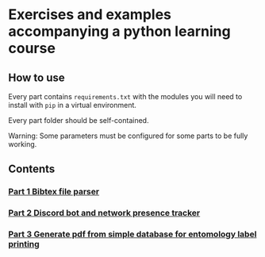 Exercises and examples accompanying a python learning course
===

How to use
---

Every part contains `requirements.txt` with the modules you will need to install
with `pip` in a virtual environment.

Every part folder should be self-contained.

Warning: Some parameters must be configured for some parts to be fully working.

Contents
---

### [Part 1 Bibtex file parser](part%201)

### [Part 2 Discord bot and network presence tracker](part%202)

### [Part 3 Generate pdf from simple database for entomology label printing](part%203)

